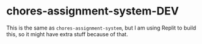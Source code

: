 # chores-assignment-system-DEV
This is the same as `chores-assignment-system`, but I am using Replit to build this, so it might have extra stuff because of that. 
